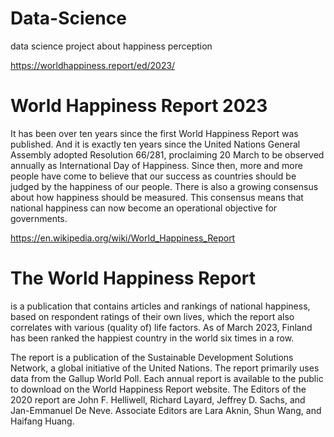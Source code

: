 # Data-Science
data science project about happiness perception

https://worldhappiness.report/ed/2023/
# World Happiness Report 2023

It has been over ten years since the first World Happiness Report was published. And it is exactly ten years since the United Nations General Assembly adopted Resolution 66/281, proclaiming 20 March to be observed annually as International Day of Happiness. Since then, more and more people have come to believe that our success as countries should be judged by the happiness of our people. There is also a growing consensus about how happiness should be measured. This consensus means that national happiness can now become an operational objective for governments.

https://en.wikipedia.org/wiki/World_Happiness_Report
# The World Happiness Report 
is a publication that contains articles and rankings of national happiness, based on respondent ratings of their own lives, which the report also correlates with various (quality of) life factors. As of March 2023, Finland has been ranked the happiest country in the world six times in a row.

The report is a publication of the Sustainable Development Solutions Network, a global initiative of the United Nations. The report primarily uses data from the Gallup World Poll. Each annual report is available to the public to download on the World Happiness Report website. The Editors of the 2020 report are John F. Helliwell, Richard Layard, Jeffrey D. Sachs, and Jan-Emmanuel De Neve. Associate Editors are Lara Aknin, Shun Wang, and Haifang Huang. 
